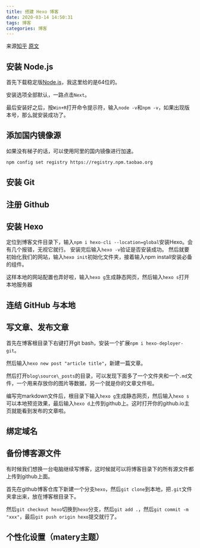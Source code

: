 ```yaml
---
title: 搭建 Hexo 博客
date: 2020-03-14 14:50:31
tags: 博客
categories: 博客
---
```

来源[知乎](https://zhuanlan.zhihu.com/p/35668237)
[原文](https://godweiyang.com/2018/04/13/hexo-blog/)
## 安装 Node.js
首先下载稳定版[Node.js](https://nodejs.org/dist/v9.11.1/node-v9.11.1-x64.msi)，我这里给的是64位的。

安装选项全部默认，一路点击`Next`。

最后安装好之后，按`Win+R`打开命令提示符，输入`node -v`和`npm -v`，如果出现版本号，那么就安装成功了。
## 添加国内镜像源
如果没有梯子的话，可以使用阿里的国内镜像进行加速。
```Bash
npm config set registry https://registry.npm.taobao.org
```
## 安装 Git

## 注册 Github

## 安装 Hexo
定位到博客文件目录下，输入`npm i hexo-cli --location=global`安装Hexo。会有几个报错，无视它就行。
安装完后输入`hexo -v`验证是否安装成功。
然后就要初始化我们的网站，输入`hexo init`初始化文件夹，接着输入npm install安装必备的组件。

这样本地的网站配置也弄好啦，输入`hexo g`生成静态网页，然后输入`hexo s`打开本地服务器
## 连结 GitHub 与本地

## 写文章、发布文章
首先在博客根目录下右键打开git bash，安装一个扩展`npm i hexo-deployer-git`。

然后输入`hexo new post "article title"`，新建一篇文章。

然后打开`blog\source\_posts`的目录，可以发现下面多了一个文件夹和一个`.md`文件，一个用来存放你的图片等数据，另一个就是你的文章文件啦。

编写完markdown文件后，根目录下输入`hexo g`生成静态网页，然后输入`hexo s`可以本地预览效果，最后输入`hexo d`上传到github上。这时打开你的github.io主页就能看到发布的文章啦。

## 绑定域名

## 备份博客源文件

有时候我们想换一台电脑继续写博客，这时候就可以将博客目录下的所有源文件都上传到github上面。

首先在github博客仓库下新建一个分支`hexo`，然后`git clone`到本地，把`.git`文件夹拿出来，放在博客根目录下。

然后`git checkout hexo`切换到`hexo`分支，然后`git add .`，然后`git commit -m "xxx"`，最后`git push origin hexo`提交就行了。

 
## 个性化设置（matery主题）